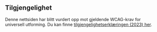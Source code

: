 ## Tilgjengelighet

Denne nettsiden har blitt vurdert opp mot gjeldende WCAG-krav for universell utforming. Du kan finne <a href="https://uustatus.no/nb/erklaringer/publisert/52679a09-4af7-486f-87b5-49986439711a"  style="color: #44f55; text-decoration: underline;">tilgjengelighetserklæringen (2023) her</a>.
